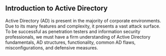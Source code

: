 ## Introduction to Active Directory

Active Directory (AD) is present in the majority of corporate environments. Due to its many features and complexity, it presents a vast attack surface. To be successful as penetration testers and information security professionals, we must have a firm understanding of Active Directory fundamentals, AD structures, functionality, common AD flaws, misconfigurations, and defensive measures.
